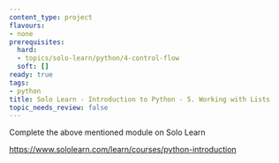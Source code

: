 ```yaml
---
content_type: project
flavours:
- none
prerequisites:
  hard:
  - topics/solo-learn/python/4-control-flow
  soft: []
ready: true
tags:
- python
title: Solo Learn - Introduction to Python - 5. Working with Lists
topic_needs_review: false
---
```


Complete the above mentioned module on Solo Learn

https://www.sololearn.com/learn/courses/python-introduction